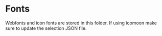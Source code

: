 # Fonts

Webfonts and icon fonts are stored in this folder. If using icomoon make sure to update the selection JSON file.
